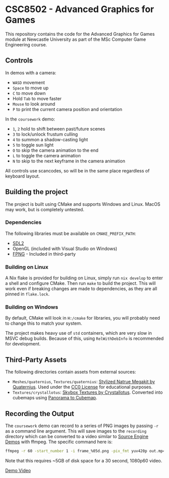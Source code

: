 # CSC8502 - Advanced Graphics for Games

This repository contains the code for the Advanced Graphics for Games module at Newcastle University as part of the MSc Computer Game Engineering course.

## Controls

In demos with a camera:
- `WASD` movement
- `Space` to move up
- `C` to move down
- Hold `Tab` to move faster
- `Mouse` to look around
- `P` to print the current camera position and orientation

In the `coursework` demo:
- `1`, `2` hold to shift between past/future scenes
- `3` to lock/unlock frustum culling
- `4` to summon a shadow-casting light
- `5` to toggle sun light
- `O` to skip the camera animation to the end
- `L` to toggle the camera animation
- `N` to skip to the next keyframe in the camera animation

All controls use scancodes, so will be in the same place regardless of keyboard layout.

## Building the project

The project is built using CMake and supports Windows and Linux. MacOS may work, but is completely untested.

### Dependencies

The following libraries must be available on `CMAKE_PREFIX_PATH`:
- [SDL2](https://github.com/libsdl-org/SDL)
- OpenGL (included with Visual Studio on Windows)
- [FPNG](https://github.com/richgel999/fpng) - Included in third-party

### Building on Linux

A Nix flake is provided for building on Linux, simply run `nix develop` to enter
a shell and configure CMake. Then run `make` to build the project. This will
work even if breaking changes are made to dependencies, as they are all pinned
in `flake.lock`.

### Building on Windows

By default, CMake will look in `H:/cmake` for libraries, you will probably need to change this to match your system.

The project makes heavy use of `std` containers, which are very slow in MSVC debug builds. Because of this, using `RelWithDebInfo` is recommended for development.

## Third-Party Assets

The following directories contain assets from external sources:

- `Meshes/quaternius`, `Textures/quaternius`: [Stylized Natrue Megakit by Quaternius](https://quaternius.itch.io/stylized-nature-megakit). Used under the [CC0 License](https://creativecommons.org/publicdomain/zero/1.0/) for educational purposes.
- `Textures/crystallotus`: [Skybox Textures by Crystallotus](https://crystallotus.itch.io/skybox-textures). Converted into cubemaps using [Panorama to Cubemap](https://jaxry.github.io/panorama-to-cubemap/).

## Recording the Output

The `coursework` demo can record to a series of PNG images by passing `-r` as a command line argument. This will save images to the `recording` directory which can be
converted to a video similar to [Source Engine Demos](https://developer.valvesoftware.com/wiki/Demo_Video_Creation) with ffmpeg. The specific command here is:
```sh
ffmpeg -r 60 -start_number 1 -i frame_%05d.png -pix_fmt yuv420p out.mp4
```

Note that this requires ~5GB of disk space for a 30 second, 1080p60 video.

[Demo Video](https://www.youtube.com/watch?v=GKlL0EY-yHE)